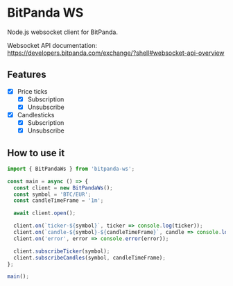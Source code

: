 # BitPanda WS

Node.js websocket client for BitPanda.

Websocket API documentation: https://developers.bitpanda.com/exchange/?shell#websocket-api-overview

## Features

- [x] Price ticks
  - [x] Subscription
  - [x] Unsubscribe
- [x] Candlesticks
  - [x] Subscription
  - [x] Unsubscribe

## How to use it

```js
import { BitPandaWs } from 'bitpanda-ws';

const main = async () => {
  const client = new BitPandaWs();
  const symbol = 'BTC/EUR';
  const candleTimeFrame = '1m';

  await client.open();

  client.on(`ticker-${symbol}`, ticker => console.log(ticker));
  client.on(`candle-${symbol}-${candleTimeFrame}`, candle => console.log(candle));
  client.on('error', error => console.error(error));

  client.subscribeTicker(symbol);
  client.subscribeCandles(symbol, candleTimeFrame);
};

main();
```

